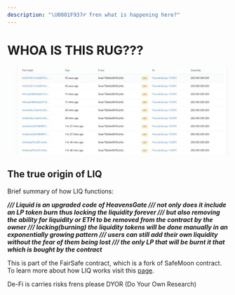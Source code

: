 ```yaml
---
description: "\U0001F937‍♂️ fren what is happening here?"
---
```


# WHOA IS THIS RUG???

![What are these transactions dev?](.gitbook/assets/image%20%282%29.png)

## The true origin of LIQ

Brief summary of how LIQ functions:

_**/// Liquid is an upgraded code of HeavensGate /// not only does it include an LP token burn thus locking the liquidity forever /// but also removing the ability for liquidity or ETH to be removed from the contract by the owner /// locking\(burning\) the liquidity tokens will be done manually in an exponentially growing pattern /// users can still add their own liquidity without the fear of them being lost /// the only LP that will be burnt it that which is bought by the contract**_

This is part of the FairSafe contract, which is a fork of SafeMoon contract. To learn more about how LIQ works visit this [page](https://etherscan.io/address/0x72ca0501427bb8f089c1c4f767cb17d017e803a9#code).

De-Fi is carries risks frens please DYOR \(Do Your Own Research\)



